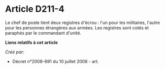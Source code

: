 # Article D211-4

Le chef de poste tient deux registres d'écrou : l'un pour les militaires, l'autre pour les personnes étrangères aux armées.
Les registres sont cotés et paraphés par le commandant d'unité.

**Liens relatifs à cet article**

_Créé par_:

  - Décret n°2008-691 du 10 juillet 2008 - art.
